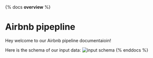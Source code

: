{% docs __overview__ %}
# Airbnb pipepline

Hey welcome to our Airbnb pipeline documentaioin!

Here is the schema of our input data:
![input schema](assests/input_schema.png)
{% enddocs %}